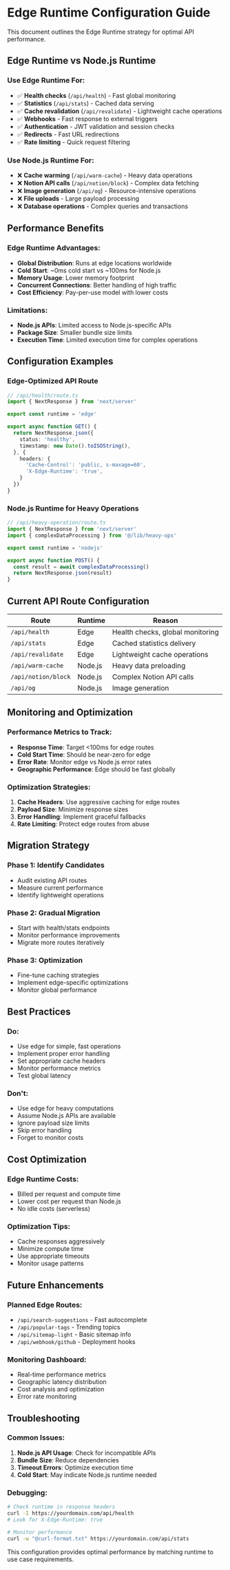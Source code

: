 # Edge Runtime Configuration Guide

This document outlines the Edge Runtime strategy for optimal API performance.

## Edge Runtime vs Node.js Runtime

### Use Edge Runtime For:
- ✅ **Health checks** (`/api/health`) - Fast global monitoring
- ✅ **Statistics** (`/api/stats`) - Cached data serving
- ✅ **Cache revalidation** (`/api/revalidate`) - Lightweight cache operations
- ✅ **Webhooks** - Fast response to external triggers
- ✅ **Authentication** - JWT validation and session checks
- ✅ **Redirects** - Fast URL redirections
- ✅ **Rate limiting** - Quick request filtering

### Use Node.js Runtime For:
- ❌ **Cache warming** (`/api/warm-cache`) - Heavy data operations
- ❌ **Notion API calls** (`/api/notion/block`) - Complex data fetching
- ❌ **Image generation** (`/api/og`) - Resource-intensive operations
- ❌ **File uploads** - Large payload processing
- ❌ **Database operations** - Complex queries and transactions

## Performance Benefits

### Edge Runtime Advantages:
- **Global Distribution**: Runs at edge locations worldwide
- **Cold Start**: ~0ms cold start vs ~100ms for Node.js
- **Memory Usage**: Lower memory footprint
- **Concurrent Connections**: Better handling of high traffic
- **Cost Efficiency**: Pay-per-use model with lower costs

### Limitations:
- **Node.js APIs**: Limited access to Node.js-specific APIs
- **Package Size**: Smaller bundle size limits
- **Execution Time**: Limited execution time for complex operations

## Configuration Examples

### Edge-Optimized API Route
```typescript
// /api/health/route.ts
import { NextResponse } from 'next/server'

export const runtime = 'edge'

export async function GET() {
  return NextResponse.json({
    status: 'healthy',
    timestamp: new Date().toISOString(),
  }, {
    headers: {
      'Cache-Control': 'public, s-maxage=60',
      'X-Edge-Runtime': 'true',
    }
  })
}
```

### Node.js Runtime for Heavy Operations
```typescript
// /api/heavy-operation/route.ts
import { NextResponse } from 'next/server'
import { complexDataProcessing } from '@/lib/heavy-ops'

export const runtime = 'nodejs'

export async function POST() {
  const result = await complexDataProcessing()
  return NextResponse.json(result)
}
```

## Current API Route Configuration

| Route | Runtime | Reason |
|-------|---------|---------|
| `/api/health` | Edge | Health checks, global monitoring |
| `/api/stats` | Edge | Cached statistics delivery |
| `/api/revalidate` | Edge | Lightweight cache operations |
| `/api/warm-cache` | Node.js | Heavy data preloading |
| `/api/notion/block` | Node.js | Complex Notion API calls |
| `/api/og` | Node.js | Image generation |

## Monitoring and Optimization

### Performance Metrics to Track:
- **Response Time**: Target <100ms for edge routes
- **Cold Start Time**: Should be near-zero for edge
- **Error Rate**: Monitor edge vs Node.js error rates
- **Geographic Performance**: Edge should be fast globally

### Optimization Strategies:
1. **Cache Headers**: Use aggressive caching for edge routes
2. **Payload Size**: Minimize response sizes
3. **Error Handling**: Implement graceful fallbacks
4. **Rate Limiting**: Protect edge routes from abuse

## Migration Strategy

### Phase 1: Identify Candidates
- Audit existing API routes
- Measure current performance
- Identify lightweight operations

### Phase 2: Gradual Migration
- Start with health/stats endpoints
- Monitor performance improvements
- Migrate more routes iteratively

### Phase 3: Optimization
- Fine-tune caching strategies
- Implement edge-specific optimizations
- Monitor global performance

## Best Practices

### Do:
- Use edge for simple, fast operations
- Implement proper error handling
- Set appropriate cache headers
- Monitor performance metrics
- Test global latency

### Don't:
- Use edge for heavy computations
- Assume Node.js APIs are available
- Ignore payload size limits
- Skip error handling
- Forget to monitor costs

## Cost Optimization

### Edge Runtime Costs:
- Billed per request and compute time
- Lower cost per request than Node.js
- No idle costs (serverless)

### Optimization Tips:
- Cache responses aggressively
- Minimize compute time
- Use appropriate timeouts
- Monitor usage patterns

## Future Enhancements

### Planned Edge Routes:
- `/api/search-suggestions` - Fast autocomplete
- `/api/popular-tags` - Trending topics
- `/api/sitemap-light` - Basic sitemap info
- `/api/webhook/github` - Deployment hooks

### Monitoring Dashboard:
- Real-time performance metrics
- Geographic latency distribution
- Cost analysis and optimization
- Error rate monitoring

## Troubleshooting

### Common Issues:
1. **Node.js API Usage**: Check for incompatible APIs
2. **Bundle Size**: Reduce dependencies
3. **Timeout Errors**: Optimize execution time
4. **Cold Start**: May indicate Node.js runtime needed

### Debugging:
```bash
# Check runtime in response headers
curl -I https://yourdomain.com/api/health
# Look for X-Edge-Runtime: true

# Monitor performance
curl -w "@curl-format.txt" https://yourdomain.com/api/stats
```

This configuration provides optimal performance by matching runtime to use case requirements.
